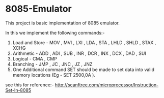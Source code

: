 # 8085-Emulator
This project is basic implementation of 8085 emulator.

In this we implement the following commands:-
1. Load and Store - MOV , MVI , LXI , LDA , STA , LHLD , SHLD , STAX , XCHG
2. Arithmetic - ADD , ADI , SUB , INR , DCR , INX , DCX , DAD , SUI
3. Logical - CMA , CMP
4. Branching - JMP , JC , JNC , JZ , JNZ
5. One Additional command SET should be made to set data into valid memory locations (Eg - SET 2500,0A ).

see this for reference:- http://scanftree.com/microprocessor/Instruction-Set-In-8085


